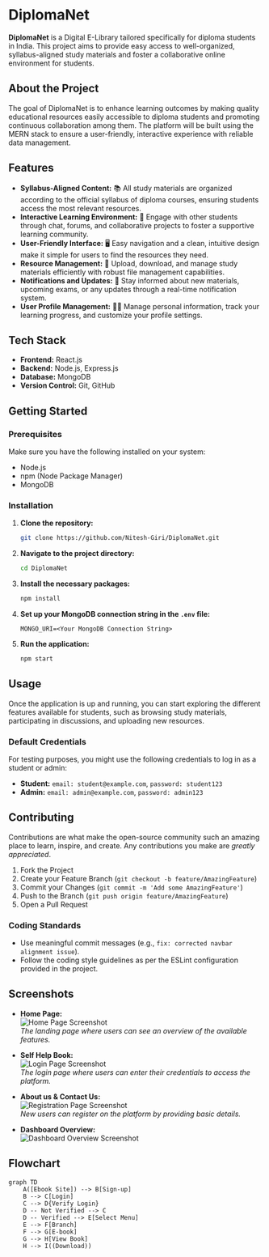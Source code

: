 # DiplomaNet

**DiplomaNet** is a Digital E-Library tailored specifically for diploma students in India. This project aims to provide easy access to well-organized, syllabus-aligned study materials and foster a collaborative online environment for students.

## About the Project

The goal of DiplomaNet is to enhance learning outcomes by making quality educational resources easily accessible to diploma students and promoting continuous collaboration among them. The platform will be built using the MERN stack to ensure a user-friendly, interactive experience with reliable data management.

## Features

- **Syllabus-Aligned Content:** 📚 All study materials are organized according to the official syllabus of diploma courses, ensuring students access the most relevant resources.
- **Interactive Learning Environment:** 🤝 Engage with other students through chat, forums, and collaborative projects to foster a supportive learning community.
- **User-Friendly Interface:** 🖥️ Easy navigation and a clean, intuitive design make it simple for users to find the resources they need.
- **Resource Management:** 📁 Upload, download, and manage study materials efficiently with robust file management capabilities.
- **Notifications and Updates:** 🔔 Stay informed about new materials, upcoming exams, or any updates through a real-time notification system.
- **User Profile Management:** 🧑‍💻 Manage personal information, track your learning progress, and customize your profile settings.

## Tech Stack

- **Frontend:** React.js
- **Backend:** Node.js, Express.js
- **Database:** MongoDB
- **Version Control:** Git, GitHub

## Getting Started

### Prerequisites

Make sure you have the following installed on your system:

- Node.js
- npm (Node Package Manager)
- MongoDB

### Installation

1. **Clone the repository:**
    ```sh
    git clone https://github.com/Nitesh-Giri/DiplomaNet.git
    ```

2. **Navigate to the project directory:**
    ```sh
    cd DiplomaNet
    ```

3. **Install the necessary packages:**
    ```sh
    npm install
    ```

4. **Set up your MongoDB connection string in the `.env` file:**
    ```env
    MONGO_URI=<Your MongoDB Connection String>
    ```

5. **Run the application:**
    ```sh
    npm start
    ```

## Usage

Once the application is up and running, you can start exploring the different features available for students, such as browsing study materials, participating in discussions, and uploading new resources.

### Default Credentials

For testing purposes, you might use the following credentials to log in as a student or admin:

- **Student:** `email: student@example.com`, `password: student123`
- **Admin:** `email: admin@example.com`, `password: admin123`

## Contributing

Contributions are what make the open-source community such an amazing place to learn, inspire, and create. Any contributions you make are *greatly appreciated*.

1. Fork the Project
2. Create your Feature Branch (`git checkout -b feature/AmazingFeature`)
3. Commit your Changes (`git commit -m 'Add some AmazingFeature'`)
4. Push to the Branch (`git push origin feature/AmazingFeature`)
5. Open a Pull Request

### Coding Standards

- Use meaningful commit messages (e.g., `fix: corrected navbar alignment issue`).
- Follow the coding style guidelines as per the ESLint configuration provided in the project.

## Screenshots

- **Home Page:**  
  ![Home Page Screenshot](https://github.com/user-attachments/assets/9f2d453e-07dd-4561-b9c1-5674a46efbcf)  
  *The landing page where users can see an overview of the available features.*

- **Self Help Book:**  
  ![Login Page Screenshot](https://github.com/user-attachments/assets/1d3d8172-4d30-47c7-8063-acb8a9911201)  
  *The login page where users can enter their credentials to access the platform.*

- **About us & Contact Us:**  
  ![Registration Page Screenshot](https://github.com/user-attachments/assets/59d56fdc-5eb3-45cf-8eb3-633fbbc10cf4)  
  *New users can register on the platform by providing basic details.*

- **Dashboard Overview:**  
  ![Dashboard Overview Screenshot](https://github.com/user-attachments/assets/fe8a619a-4e1c-4035-ada1-5cef025211dd)  

## Flowchart

```mermaid
graph TD
    A([Ebook Site]) --> B[Sign-up]
    B --> C[Login]
    C --> D{Verify Login}
    D -- Not Verified --> C
    D -- Verified --> E[Select Menu]
    E --> F[Branch]
    F --> G[E-book]
    G --> H[View Book]
    H --> I((Download))

